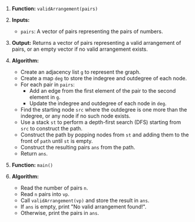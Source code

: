 1. **Function:** `validArrangement(pairs)`
2. **Inputs:**
   - `pairs`: A vector of pairs representing the pairs of numbers.
3. **Output:** Returns a vector of pairs representing a valid arrangement of pairs, or an empty vector if no valid arrangement exists.
4. **Algorithm:**

   - Create an adjacency list `g` to represent the graph.
   - Create a map `deg` to store the indegree and outdegree of each node.
   - For each pair in `pairs`:
     - Add an edge from the first element of the pair to the second element in `g`.
     - Update the indegree and outdegree of each node in `deg`.
   - Find the starting node `src` where the outdegree is one more than the indegree, or any node if no such node exists.
   - Use a stack `st` to perform a depth-first search (DFS) starting from `src` to construct the path.
   - Construct the path by popping nodes from `st` and adding them to the front of `path` until `st` is empty.
   - Construct the resulting pairs `ans` from the path.
   - Return `ans`.

5. **Function:** `main()`
6. **Algorithm:**
   - Read the number of pairs `n`.
   - Read `n` pairs into `vp`.
   - Call `validArrangement(vp)` and store the result in `ans`.
   - If `ans` is empty, print "No valid arrangement found!".
   - Otherwise, print the pairs in `ans`.
